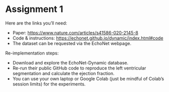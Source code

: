 # Assignment 1

Here are the links you’ll need:
- Paper: https://www.nature.com/articles/s41586-020-2145-8
- Code & instructions: https://echonet.github.io/dynamic/index.html#code
- The dataset can be requested via the EchoNet webpage.

Re-implementation steps:
- Download and explore the EchoNet-Dynamic database.
- Re-run their public GitHub code to reproduce the left ventricular segmentation and calculate the ejection fraction.
- You can use your own laptop or Google Colab (just be mindful of Colab’s session limits) for the experiments.
